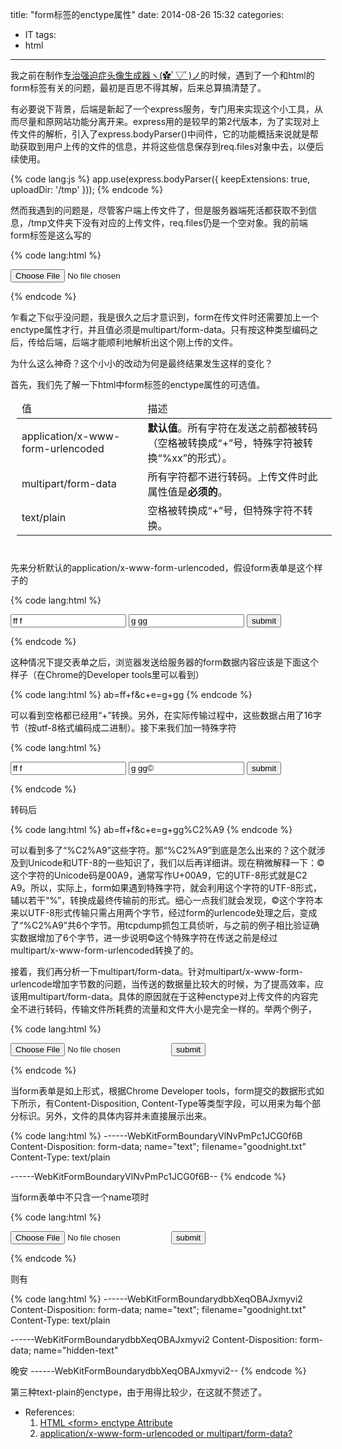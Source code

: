 title: "form标签的enctype属性"
date: 2014-08-26 15:32
categories:
- IT
tags:
- html
---
我之前在制作[专治强迫症头像生成器ヽ(✿ﾟ▽ﾟ)ノ](http://www.bpzufang.com/ocd)的时候，遇到了一个和html的form标签有关的问题，最初是百思不得其解，后来总算搞清楚了。

有必要说下背景，后端是新起了一个express服务，专门用来实现这个小工具，从而尽量和原网站功能分离开来。express用的是较早的第2代版本，为了实现对上传文件的解析，引入了express.bodyParser()中间件，它的功能概括来说就是帮助获取到用户上传的文件的信息，并将这些信息保存到req.files对象中去，以便后续使用。

{% code lang:js %}
app.use(express.bodyParser({
    keepExtensions: true,
    uploadDir: '/tmp'
}));
{% endcode %}

然而我遇到的问题是，尽管客户端上传文件了，但是服务器端死活都获取不到信息，/tmp文件夹下没有对应的上传文件，req.files仍是一个空对象。我的前端form标签是这么写的

{% code lang:html %}
<form action="/ocd/upload" id="picSubmitForm" method="POST">
    <input id="upload-input" type="file" name="pic">
</form>
{% endcode %}

乍看之下似乎没问题，我是很久之后才意识到，form在传文件时还需要加上一个enctype属性才行，并且值必须是multipart/form-data。只有按这种类型编码之后，传给后端，后端才能顺利地解析出这个刚上传的文件。

为什么这么神奇？这个小小的改动为何是最终结果发生这样的变化？

首先，我们先了解一下html中form标签的enctype属性的可选值。

<table style="margin: 10px;">
    <thead>
        <tr>
            <td style="width:40%">值</td>
            <td style="width:60%">描述</td>
        </tr>
    </thead>
    <tbody>
        <tr>
            <td>application/x-www-form-urlencoded</td>
            <td><strong>默认值</strong>。所有字符在发送之前都被转码（空格被转换成“+”号，特殊字符被转换“%xx”的形式）。</td>
        </tr>
        <tr>
            <td>multipart/form-data</td>
            <td>所有字符都不进行转码。上传文件时此属性值是<strong>必须的</strong>。</td>
        </tr>
        <tr>
            <td>text/plain</td>
            <td>空格被转换成“+”号，但特殊字符不转换。</td>
        </tr>
    </tbody>
</table>
<br>

先来分析默认的application/x-www-form-urlencoded，假设form表单是这个样子的

{% code lang:html %}
<form action="/xxx" id="xxx" method="POST">
    <input type="text" value="ff f" name="ab">
    <input type="text" value="g gg" name="c e">
    <button type="submit">submit</button>
</form>
{% endcode %}

这种情况下提交表单之后，浏览器发送给服务器的form数据内容应该是下面这个样子（在Chrome的Developer tools里可以看到）

{% code lang:html %}
ab=ff+f&c+e=g+gg
{% endcode %}

可以看到空格都已经用“+”转换。另外，在实际传输过程中，这些数据占用了16字节（按utf-8格式编码成二进制）。接下来我们加一特殊字符

{% code lang:html %}
<form action="/xxx" id="xxx" method="POST">
    <input type="text" value="ff f" name="ab">
    <input type="text" value="g gg©" name="c e">
    <button type="submit">submit</button>
</form>
{% endcode %}

转码后

{% code lang:html %}
ab=ff+f&c+e=g+gg%C2%A9
{% endcode %}

可以看到多了“%C2%A9”这些字符。那“%C2%A9”到底是怎么出来的？这个就涉及到Unicode和UTF-8的一些知识了，我们以后再详细讲。现在稍微解释一下：©这个字符的Unicode码是00A9，通常写作U+00A9，它的UTF-8形式就是C2 A9。所以，实际上，form如果遇到特殊字符，就会利用这个字符的UTF-8形式，辅以若干“%”，转换成最终传输前的形式。细心一点我们就会发现，©这个字符本来以UTF-8形式传输只需占用两个字节，经过form的urlencode处理之后，变成了“%C2%A9”共6个字节。用tcpdump抓包工具侦听，与之前的例子相比验证确实数据增加了6个字节，进一步说明©这个特殊字符在传送之前是经过multipart/x-www-form-urlencoded转换了的。

接着，我们再分析一下multipart/form-data。针对multipart/x-www-form-urlencode增加字节数的问题，当传送的数据量比较大的时候，为了提高效率，应该用multipart/form-data。具体的原因就在于这种enctype对上传文件的内容完全不进行转码，传输文件所耗费的流量和文件大小是完全一样的。举两个例子，

{% code lang:html %}
<form action="/ocd/upload" id="picSubmitForm" method="POST" enctype="multipart/form-data">
    <input type="file" name="text">
    <button type="submit">submit</button>
</form>
{% endcode %}

当form表单是如上形式，根据Chrome Developer tools，form提交的数据形式如下所示，有Content-Disposition, Content-Type等类型字段，可以用来为每个部分标识。另外，文件的具体内容并未直接展示出来。

{% code lang:html %}
------WebKitFormBoundaryVlNvPmPc1JCG0f6B
Content-Disposition: form-data; name="text"; filename="goodnight.txt"
Content-Type: text/plain


------WebKitFormBoundaryVlNvPmPc1JCG0f6B--
{% endcode %}

当form表单中不只含一个name项时

{% code lang:html %}
<form action="/ocd/upload" id="picSubmitForm" method="POST" enctype="multipart/form-data">
    <input type="file" name="text">
    <input type="hidden" value="晚安" name="hidden-text">
    <button type="submit">submit</button>
</form>
{% endcode %}

则有

{% code lang:html %}
------WebKitFormBoundarydbbXeqOBAJxmyvi2
Content-Disposition: form-data; name="text"; filename="goodnight.txt"
Content-Type: text/plain


------WebKitFormBoundarydbbXeqOBAJxmyvi2
Content-Disposition: form-data; name="hidden-text"

晚安
------WebKitFormBoundarydbbXeqOBAJxmyvi2--
{% endcode %}

第三种text-plain的enctype，由于用得比较少，在这就不赘述了。

- References:
    1. [HTML \<form\> enctype Attribute](http://www.w3schools.com/tags/att_form_enctype.asp)
    2. [application/x-www-form-urlencoded or multipart/form-data?](http://stackoverflow.com/questions/4007969/application-x-www-form-urlencoded-or-multipart-form-data)